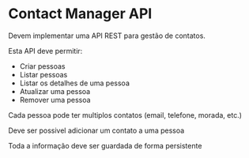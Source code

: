 # Contact Manager API

Devem implementar uma API REST para gestão de contatos.

Esta API deve permitir:

- Criar pessoas
- Listar pessoas
- Listar os detalhes de uma pessoa
- Atualizar uma pessoa
- Remover uma pessoa

Cada pessoa pode ter multiplos contatos (email, telefone, morada, etc.)

Deve ser possivel adicionar um contato a uma pessoa

Toda a informação deve ser guardada de forma persistente

